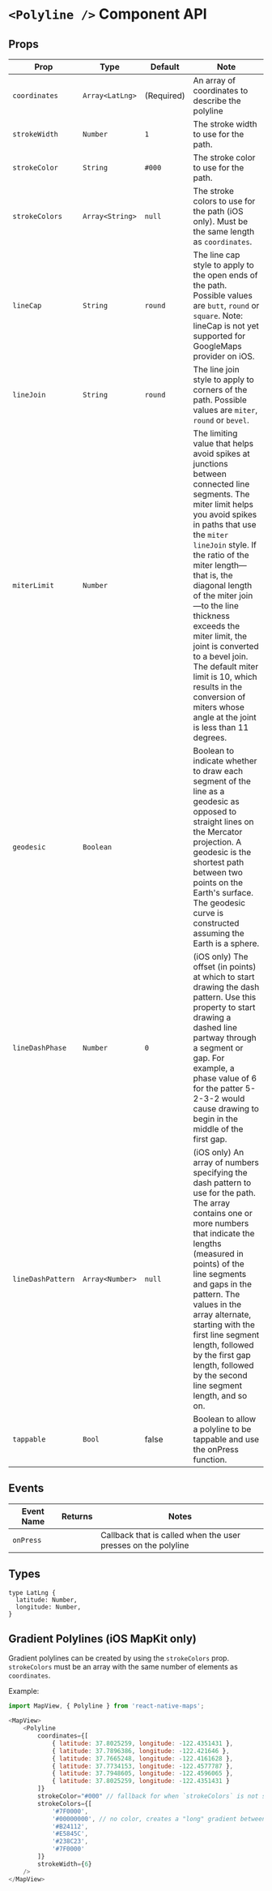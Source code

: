 # `<Polyline />` Component API

## Props

| Prop | Type | Default | Note |
|---|---|---|---|
| `coordinates` | `Array<LatLng>` | (Required) | An array of coordinates to describe the polyline
| `strokeWidth` | `Number` | `1` | The stroke width to use for the path.
| `strokeColor` | `String` | `#000` | The stroke color to use for the path.
| `strokeColors` | `Array<String>` | `null` | The stroke colors to use for the path (iOS only). Must be the same length as `coordinates`.
| `lineCap` | `String` | `round` | The line cap style to apply to the open ends of the path. Possible values are `butt`, `round` or `square`.  Note: lineCap is not yet supported for GoogleMaps provider on iOS.
| `lineJoin` | `String` | `round` | The line join style to apply to corners of the path. Possible values are `miter`, `round` or `bevel`.
| `miterLimit` | `Number` |  | The limiting value that helps avoid spikes at junctions between connected line segments. The miter limit helps you avoid spikes in paths that use the `miter` `lineJoin` style. If the ratio of the miter length—that is, the diagonal length of the miter join—to the line thickness exceeds the miter limit, the joint is converted to a bevel join. The default miter limit is 10, which results in the conversion of miters whose angle at the joint is less than 11 degrees.
| `geodesic` | `Boolean` |  | Boolean to indicate whether to draw each segment of the line as a geodesic as opposed to straight lines on the Mercator projection. A geodesic is the shortest path between two points on the Earth's surface. The geodesic curve is constructed assuming the Earth is a sphere.
| `lineDashPhase` | `Number` | `0` | (iOS only) The offset (in points) at which to start drawing the dash pattern. Use this property to start drawing a dashed line partway through a segment or gap. For example, a phase value of 6 for the patter 5-2-3-2 would cause drawing to begin in the middle of the first gap.
| `lineDashPattern` | `Array<Number>` | `null` | (iOS only) An array of numbers specifying the dash pattern to use for the path. The array contains one or more numbers that indicate the lengths (measured in points) of the  line segments and gaps in the pattern. The values in the array alternate, starting with the first line segment length, followed by the first gap length, followed by the second line segment length, and so on.
| `tappable` | `Bool` | false | Boolean to allow a polyline to be tappable and use the onPress function.

## Events

| Event Name | Returns | Notes
|---|---|---|
| `onPress` |  | Callback that is called when the user presses on the polyline

## Types

```
type LatLng {
  latitude: Number,
  longitude: Number,
}
```

## Gradient Polylines (iOS MapKit only)

Gradient polylines can be created by using the `strokeColors` prop. `strokeColors` must be an array with the same number of elements as `coordinates`.

Example:

```js
import MapView, { Polyline } from 'react-native-maps';

<MapView>
	<Polyline
		coordinates={[
			{ latitude: 37.8025259, longitude: -122.4351431 },
			{ latitude: 37.7896386, longitude: -122.421646 },
			{ latitude: 37.7665248, longitude: -122.4161628 },
			{ latitude: 37.7734153, longitude: -122.4577787 },
			{ latitude: 37.7948605, longitude: -122.4596065 },
			{ latitude: 37.8025259, longitude: -122.4351431 }
		]}
		strokeColor="#000" // fallback for when `strokeColors` is not supported by the map-provider
		strokeColors={[
			'#7F0000',
			'#00000000', // no color, creates a "long" gradient between the previous and next coordinate
			'#B24112',
			'#E5845C',
			'#238C23',
			'#7F0000'
		]}
		strokeWidth={6}
	/>
</MapView>
```
